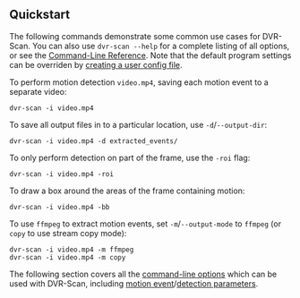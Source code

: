 

## Quickstart

The following commands demonstrate some common use cases for DVR-Scan. You can also use `dvr-scan --help` for a complete listing of all options, or see the [Command-Line Reference](options.md). Note that the default program settings can be overriden by [creating a user config file](config_file.md).

To perform motion detection `video.mp4`, saving each motion event to a separate video:

    dvr-scan -i video.mp4

To save all output files in to a particular location, use `-d`/`--output-dir`:

    dvr-scan -i video.mp4 -d extracted_events/

To only perform detection on part of the frame, use the `-roi` flag:

    dvr-scan -i video.mp4 -roi

To draw a box around the areas of the frame containing motion:

    dvr-scan -i video.mp4 -bb

To use `ffmpeg` to extract motion events, set `-m`/`--output-mode` to `ffmpeg` (or `copy` to use stream copy mode):

    dvr-scan -i video.mp4 -m ffmpeg
    dvr-scan -i video.mp4 -m copy

The following section covers all the [command-line options](options.md) which can be used with DVR-Scan, including [motion event](options.md#motion-events)/[detection parameters](options.md#detection-parameters).
